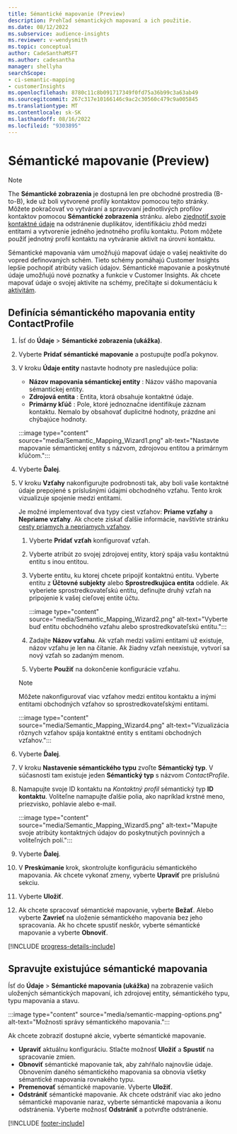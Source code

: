 ```yaml
---
title: Sémantické mapovanie (Preview)
description: Prehľad sémantických mapovaní a ich použitie.
ms.date: 08/12/2022
ms.subservice: audience-insights
ms.reviewer: v-wendysmith
ms.topic: conceptual
author: CadeSanthaMSFT
ms.author: cadesantha
manager: shellyha
searchScope:
- ci-semantic-mapping
- customerInsights
ms.openlocfilehash: 8780c11c8b091717349f0fd75a36b99c3a63ab49
ms.sourcegitcommit: 267c317e10166146c9ac2c30560c479c9a005845
ms.translationtype: MT
ms.contentlocale: sk-SK
ms.lasthandoff: 08/16/2022
ms.locfileid: "9303895"
---
```

# <a name="semantic-mappings-preview"></a>Sémantické mapovanie (Preview)

> [!NOTE]
> The **Sémantické zobrazenia** je dostupná len pre obchodné prostredia (B-to-B), kde už boli vytvorené profily kontaktov pomocou tejto stránky. Môžete pokračovať vo vytváraní a spravovaní jednotlivých profilov kontaktov pomocou **Sémantické zobrazenia** stránku. alebo [zjednotiť svoje kontaktné údaje](data-unification-contacts.md) na odstránenie duplikátov, identifikáciu zhôd medzi entitami a vytvorenie jedného jednotného profilu kontaktu. Potom môžete použiť jednotný profil kontaktu na vytváranie aktivít na úrovni kontaktu.

Sémantické mapovania vám umožňujú mapovať údaje o vašej neaktivite do vopred definovaných schém. Tieto schémy pomáhajú Customer Insights lepšie pochopiť atribúty vašich údajov. Sémantické mapovanie a poskytnuté údaje umožňujú nové poznatky a funkcie v Customer Insights. Ak chcete mapovať údaje o svojej aktivite na schémy, prečítajte si dokumentáciu k [aktivitám](activities.md).

## <a name="define-a-contactprofile-semantic-entity-mapping"></a>Definícia sémantického mapovania entity ContactProfile

1. Ísť do **Údaje** > **Sémantické zobrazenia (ukážka)**.

1. Vyberte **Pridať sémantické mapovanie** a postupujte podľa pokynov.

1. V kroku **Údaje entity** nastavte hodnoty pre nasledujúce polia:

   - **Názov mapovania sémantickej entity** : Názov vášho mapovania sémantickej entity.
   - **Zdrojová entita** : Entita, ktorá obsahuje kontaktné údaje.
   - **Primárny kľúč** : Pole, ktoré jednoznačne identifikuje záznam kontaktu. Nemalo by obsahovať duplicitné hodnoty, prázdne ani chýbajúce hodnoty.

   :::image type="content" source="media/Semantic_Mapping_Wizard1.png" alt-text="Nastavte mapovanie sémantickej entity s názvom, zdrojovou entitou a primárnym kľúčom.":::

1. Vyberte **Ďalej**.

1. V kroku **Vzťahy** nakonfigurujte podrobnosti tak, aby boli vaše kontaktné údaje prepojené s príslušnými údajmi obchodného vzťahu. Tento krok vizualizuje spojenie medzi entitami.  

   Je možné implementovať dva typy ciest vzťahov: **Priame vzťahy** a **Nepriame vzťahy**. Ak chcete získať ďalšie informácie, navštívte stránku [cesty priamych a nepriamych vzťahov](relationships.md#relationship-paths).

   1. Vyberte **Pridať vzťah** konfigurovať vzťah.
   1. Vyberte atribút zo svojej zdrojovej entity, ktorý spája vašu kontaktnú entitu s inou entitou.
   1. Vyberte entitu, ku ktorej chcete pripojiť kontaktnú entitu. Vyberte entitu z **Účtovné subjekty** alebo **Sprostredkujúca entita** oddiele. Ak vyberiete sprostredkovateľskú entitu, definujte druhý vzťah na pripojenie k vašej cieľovej entite účtu.

      :::image type="content" source="media/Semantic_Mapping_Wizard2.png" alt-text="Vyberte buď entitu obchodného vzťahu alebo sprostredkovateľskú entitu.":::

   1. Zadajte **Názov vzťahu**. Ak vzťah medzi vašimi entitami už existuje, názov vzťahu je len na čítanie. Ak žiadny vzťah neexistuje, vytvorí sa nový vzťah so zadaným menom.
   1. Vyberte **Použiť** na dokončenie konfigurácie vzťahu.

   > [!NOTE]
   > Môžete nakonfigurovať viac vzťahov medzi entitou kontaktu a inými entitami obchodných vzťahov so sprostredkovateľskými entitami.
   
     :::image type="content" source="media/Semantic_Mapping_Wizard4.png" alt-text="Vizualizácia rôznych vzťahov spája kontaktné entity s entitami obchodných vzťahov.":::

1. Vyberte **Ďalej**.

1. V kroku **Nastavenie sémantického typu** zvoľte **Sémantický typ**. V súčasnosti tam existuje jeden **Sémantický typ** s názvom *ContactProfile*.

1. Namapujte svoje ID kontaktu na *Kontaktný profil* sémantický typ **ID kontaktu**. Voliteľne namapujte ďalšie polia, ako napríklad krstné meno, priezvisko, pohlavie alebo e-mail.

   :::image type="content" source="media/Semantic_Mapping_Wizard5.png" alt-text="Mapujte svoje atribúty kontaktných údajov do poskytnutých povinných a voliteľných polí.":::

1. Vyberte **Ďalej**.

1. V **Preskúmanie** krok, skontrolujte konfiguráciu sémantického mapovania. Ak chcete vykonať zmeny, vyberte **Upraviť** pre príslušnú sekciu.

1. Vyberte **Uložiť**.

1. Ak chcete spracovať sémantické mapovanie, vyberte **Bežať**. Alebo vyberte **Zavrieť** na uloženie sémantického mapovania bez jeho spracovania. Ak ho chcete spustiť neskôr, vyberte sémantické mapovanie a vyberte **Obnoviť**.

[!INCLUDE [progress-details-include](includes/progress-details-pane.md)]

## <a name="manage-existing-semantic-mappings"></a>Spravujte existujúce sémantické mapovania

Ísť do **Údaje** > **Sémantické mapovania (ukážka)** na zobrazenie vašich uložených sémantických mapovaní, ich zdrojovej entity, sémantického typu, typu mapovania a stavu.

:::image type="content" source="media/semantic-mapping-options.png" alt-text="Možnosti správy sémantického mapovania.":::

Ak chcete zobraziť dostupné akcie, vyberte sémantické mapovanie.
- **Upraviť** aktuálnu konfiguráciu. Stlačte možnosť **Uložiť** a **Spustiť** na spracovanie zmien.
- **Obnoviť** sémantické mapovanie tak, aby zahŕňalo najnovšie údaje. Obnovením daného sémantického mapovania sa obnovia všetky sémantické mapovania rovnakého typu.
- **Premenovať** sémantické mapovanie. Vyberte **Uložiť**.
- **Odstrániť** sémantické mapovanie. Ak chcete odstrániť viac ako jedno sémantické mapovanie naraz, vyberte sémantické mapovania a ikonu odstránenia. Vyberte možnosť **Odstrániť** a potvrďte odstránenie.

[!INCLUDE [footer-include](includes/footer-banner.md)]
